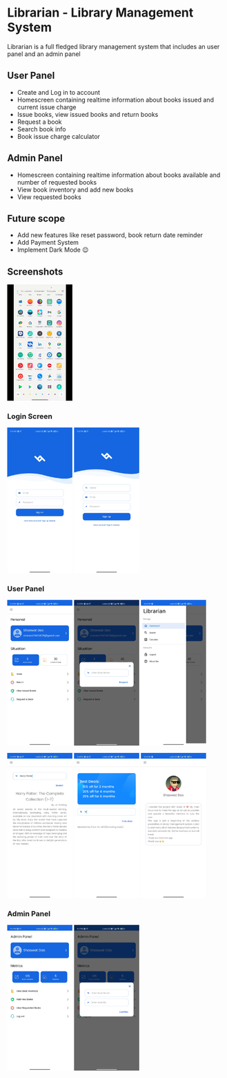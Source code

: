 # Librarian - Library Management System
Librarian is a full fledged library management system that includes an user panel and an admin panel
## User Panel
* Create and Log in to account
* Homescreen containing realtime information about books issued and current issue charge
* Issue books, view issued books and return books
* Request a book
* Search book info
* Book issue charge calculator
## Admin Panel
* Homescreen containing realtime information about books available and number of requested books
* View book inventory and add new books
* View requested books
## Future scope
* Add new features like reset password, book return date reminder
* Add Payment System
* Implement Dark Mode 😉
## Screenshots

<img src="imgs/i1.gif" width="30%" height="30%">

### Login Screen

<img src="imgs/i11.jpg" width="30%" height="30%"> <img src="imgs/i10.jpg" width="30%" height="30%"> 

### User Panel

<img src="imgs/i7.jpg" width="30%" height="30%"> <img src="imgs/i6.jpg" width="30%" height="30%"> <img src="imgs/i13.jpg" width="30%" height="30%">

<img src="imgs/i4.jpg" width="30%" height="30%"> <img src="imgs/i3.jpg" width="30%" height="30%"> <img src="imgs/i12.jpg" width="30%" height="30%">

### Admin Panel

<img src="imgs/i9.jpg" width="30%" height="30%"> <img src="imgs/i8.jpg" width="30%" height="30%">


